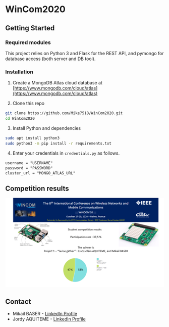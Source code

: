 # WinCom2020
## Getting Started
### Required modules
This project relies on Python 3 and Flask for the REST API, and pymongo for database access (both server and DB tool).

### Installation

1. Create a MongoDB Atlas cloud database at [https://www.mongodb.com/cloud/atlas](https://www.mongodb.com/cloud/atlas)

2. Clone this repo
```sh
git clone https://github.com/Mike7518/WinCom2020.git
cd WinCom2020
```

3. Install Python and dependencies
```sh
sudo apt install python3
sudo python3 -m pip install -r requirements.txt
```

4. Enter your credentials in `credentials.py` as follows.
```python3
username = "USERNAME"
password = "PASSWORD"
cluster_url = "MONGO_ATLAS_URL"
```

## Competition results
<p align="center">
  <a href="https://github.com/Mike7518/WinCom2020.git">
    <img src="images/results.png" alt="Wincom 2020 results">
  </a>
</p>

## Contact

* Mikail BASER - [LinkedIn Profile](https://www.linkedin.com/in/mikail-baser/)
* Jordy AQUITEME - [LinkedIn Profile](https://www.linkedin.com/in/jordy-aquiteme-204769117/)
